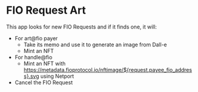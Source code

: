 #  FIO Request Art
This app looks for new FIO Requests and if it finds one, it will:
* For art@fio payer
  * Take its memo and use it to generate an image from Dall-e
  * Mint an NFT
* For handle@fio
  * Mint an NFT with https://metadata.fioprotocol.io/nftimage/${request.payee_fio_address}.svg using Netport
* Cancel the FIO Request